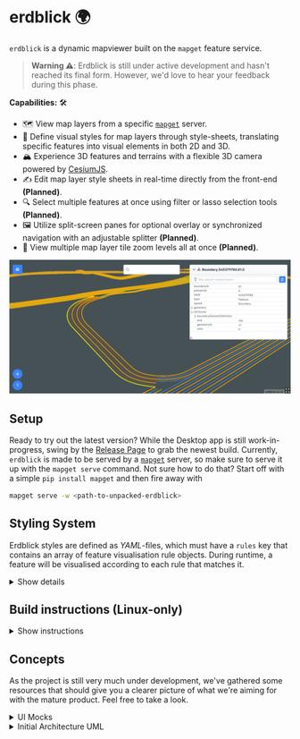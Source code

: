 # erdblick 🌍

`erdblick` is a dynamic mapviewer built on the `mapget` feature service.

> **Warning ⚠️**: Erdblick is still under active development and hasn't reached its final form. However, we'd love to hear your feedback during this phase.

**Capabilities:** 🛠️

* 🗺️ View map layers from a specific [`mapget`](https://github.com/klebert-engineering/mapget) server.
* 🎨 Define visual styles for map layers through style-sheets, translating specific features into visual elements in both 2D and 3D.
* 🏔️ Experience 3D features and terrains with a flexible 3D camera powered by [CesiumJS](https://github.com/CesiumGS/cesium/).
* ✍️ Edit map layer style sheets in real-time directly from the front-end **(Planned)**.
* 🔍 Select multiple features at once using filter or lasso selection tools **(Planned)**.
* 🖼️ Utilize split-screen panes for optional overlay or synchronized navigation with an adjustable splitter **(Planned)**.
* 🔎 View multiple map layer tile zoom levels all at once **(Planned)**.

![mapget ui](./docs/erdblick.png)

## Setup

Ready to try out the latest version? 
While the Desktop app is still work-in-progress, swing by the [Release Page](https://github.com/Klebert-Engineering/erdblick/releases) to grab the newest build. 
Currently, `erdblick` is made to be served by a [`mapget`](https://github.com/klebert-engineering/mapget) server, 
so make sure to serve it up with the `mapget serve` command. 
Not sure how to do that? Start off with a simple `pip install mapget` and then fire away with 
```bash
mapget serve -w <path-to-unpacked-erdblick>
```

## Styling System

Erdblick styles are defined as *YAML*-files, which must have a `rules` key that contains an array of
feature visualisation rule objects. During runtime, a feature will be visualised according to each
rule that matches it.

<details>
<summary>Show details</summary>

### Custom Style Declarations

It is possible to apply own custom styles easily. 
On build, Erdblick automatically picks up `.yaml` style files from `styles` directory (where you can drop your custom files) 
and bundles them in `static/bundle/styles` (in case you are using a pre-built Erdblick distribution, 
you can directly put your styles in `static/bundle/styles`).

For Erdblick to apply custom styles, it expects the following declarations for the styles in `config/config.json` 
(in case you are using a pre-built Erdblick distribution, you can directly create your configuration in `static/config.json`):
```json
{
   "styles": [
       { "id": "Your Style ID", "url": "style.yaml" },
       { "id": "Your Style ID2", "url": "style_2.yaml" }
   ]
}
```
where `url` field must be a path relative to `static/bundle/styles` and `id` is used to identify the particular style in GUI.

Currently, it's also possible to export and import styles in GUI. Styles imported this way will persist in the `local storage` of the browser.

### Style Definitions

Each rule within the YAML `rules` array can have the following fields. Any field marked with __`*`__ is optional:

| Field                      | Description                                                                                                               | Type                                                       | Example Value            |
|----------------------------|---------------------------------------------------------------------------------------------------------------------------|------------------------------------------------------------|--------------------------|
| `geometry`                 | List of feature geometry type(s) the rule applies to.                                                                     | At least one of `"point"`,`"mesh"`, `"line"`, `"polygon"`. | `["point", "mesh"]`      |
| `type`__*__                | A regular expression to match against a feature type.                                                                     | String                                                     | `"Lane\|Boundary"`       |
| `filter`__*__              | A [simfil](https://github.com/klebert-engineering/simfil) filter expression.                                              | String                                                     | `*roadClass == 4`        |
| `color`__*__               | A hexadecimal color code or [CSS color name](https://www.w3.org/wiki/CSS/Properties/color/keywords).                      | String                                                     | `"#FF5733"`, `red`       |
| `opacity`__*__             | A float value between 0 and 1 indicating the opacity.                                                                     | Float                                                      | `0.8`                    |
| `width`__*__               | Specifies the line width or point diameter (default in pixels).                                                           | Float                                                      | `4.5`                    |
| `flat`__*__                | Clamps the feature to the ground (Does not work for meshes).                                                              | Boolean                                                    | `true`, `false`          |
| `outline-color`__*__       | Point outline color.                                                                                                      | String                                                     | `green`, `#fff`          |
| `outline-width`__*__       | Point outline width in px.                                                                                                | Float                                                      | `3.6`                    |
| `near-far-scale`__*__      | For points, indicate (`near-alt-meters`, `near-scale`, `far-alt-meters`, `far-scale`).                                    | Array of four Floats.                                      | `[1.5e2,10,8.0e6,0]`     |
| `arrow`__*__               | For arrows at the end of the line or on both beginning and end.                                                           | String.                                                    | `double`, `single`       |
| `dashed`__*__              | Indicate that a line has dashes.                                                                                          | Boolean.                                                   | `true`                   |
| `gap-color`__*__           | If a gap between dashes has a color.                                                                                      | String                                                     | `blue`, `#aaa`           |
| `dash-length`__*__         | Size of a dash in pixels.                                                                                                 | Integer.                                                   | `16`                     |
| `dash-pattern`__*__        | A 16 bit pattern for the dash.                                                                                            | Integer.                                                   | `255`                    |
| `label-color`              | Text color of the label.                                                                                                  | String                                                     | `#00ccdd`                |
| `label-outline-color`      | Text outline color of the label.                                                                                          | String                                                     | `#111111`                |
| `label-outline-width`      | Text outline width of the label.                                                                                          | Float                                                      | `1.0`                    |
| `label-font`               | The font used to draw the label (using the same syntax as the CSS 'font' property).                                       | String                                                     | `24px Helvetica`         |
| `label-background-color`   | Background color of the label.                                                                                            | String                                                     | `#000000`                |
| `label-background-padding` | Background padding in pixels.                                                                                             | Pair of Integers.                                          | `[7, 5]`                 |
| `label-horizontal-origin`  | Determines if the label is drawn to "LEFT", "CENTER", or "RIGHT" of its anchor position.                                  | String                                                     | `LEFT`                   |
| `label-vertical-origin`    | Determines if the label is to "ABOVE", "BELOW", at "CENTER" or at "BASELINE" of its anchor position.                      | String                                                     | `BASELINE`               |
| `label-text-expression`    | A Simfil expression to evaluate on the feature the label belongs to.                                                      | String                                                     | `**.speedLimitKmh`       |
| `label-text`               | A placeholder in case the simfil expression either isn't necessary or won't produce a result.                             | String                                                     | `No speed limit`         |
| `label-style`              | Describes how to draw a label using "FILL", "OUTLINE" or "FILL_AND_OUTLINE".                                              | String                                                     | `FILL`                   |
| `label-scale`              | The uniform scale that is multiplied with the label's size in pixels.                                                     | Float                                                      | `1.0`                    |
| `label-pixel-offset`       | The offset in screen space from the origin of this label (the screen space origin is the top, left corner of the canvas). | Pair of Floats (optional).                                 | `[5.0, 30.0]`            |
| `label-eye-offset`         | Gets and sets the 3D Cartesian offset applied to this label in eye coordinates.                                           | Tuple of three Floats (optional).                          | `[5.0, 10.0, 15.0]`      |
| `translucency-by-distance` | Near and far translucency properties of a Label based on the Label's distance from the camera.                            | Array of four Floats (optional).                           | `[1.5e2, 3, 8.0e6, 0.0]` |
| `first-of`__*__            | Mark a rule as a parent of a fallback rule list. See description below.                                                   | Array of Rule objects.                                     | See example below.       |

**About `first-of`:**

Normally, all style rules from a style sheet are naively applied to all matching features.
However, usually, it will be sufficient if only the first matching rule from a list
is applied. This allows a simple fallback rule at the bottom of the list. For this purpose,
the `first-of` style rule field exists. It may be applied as follows:

```yaml
rules:
- type: Road
  first-of:
    - (subrule-1...)
    - (subrule-2...)
    - (subrule-n)
```

Note, that all attributes except for `type`, `filter` and `first-of` are propagated
from the parent rule to the subrules. For example, a parent rule `color` will be applied
to the child, unless the child overrides the color. It is explicitly allowed
that sub-rules may have sub-rules themselves.

**A brief example:**

```yaml
rules:
  - geometry:
      - point
      - mesh
    type: "Landmark"
    filter: "properties.someProperty == someValue"
    color: "#FF5733"
    opacity: 0.8
    width: 4.5
  - geometry:
      - line
      - polygon
    type: "Boundary"
    color: "#33FF57"
```

</details>

## Build instructions (Linux-only)

<details>
<summary>Show instructions</summary>

Make sure that these prerequisite dependencies are installed:

| Dependency | Version |
|------------|---------|
| `node`     | 21.3.0+ |
| `npm`      | 10.2.4+ |
| `cmake`    | 3.24+ |

Run the setup script once to pull Emscripten SDK:

```bash
./ci/00_linux_setup.bash
```

To build the project, run:

```bash
./ci/10_linux_build.bash
```

To rebuild the project (skipping checkouts and CMake initialization), run:

```bash
./ci/20_linux_rebuild.bash
```

You will find the resulting built web app under the directory `./static`.

You can also build the `erdblick-core` library with a standard C++ compiler
in an IDE of your choice. This is also useful to run the unit-tests.

</details>

## Concepts

As the project is still very much under development, we've gathered
some resources that should give you a clearer picture of what we're aiming
for with the mature product. Feel free to take a look.

<details>
<summary>UI Mocks</summary>

You'll find a series of mockups showcasing our proposed user interface in various scenarios.
Keep an eye out for notes within the images - they provide extra insight into specific features.

#### Overview

![overview](docs/erdblick_ui_overview.svg)

#### Search Bar

![search](docs/erdblick_ui_search.svg)

#### Selection View

![selection-view](docs/erdblick_ui_sel.svg)

#### Split View

![split-view](docs/erdblick_ui_split.svg)

</details>

<details>
<summary>Initial Architecture UML</summary>

### Architecture

Second is a UML diagram giving you an overview of our emerging architecture.
Look out for comments within the diagram - they're there to give you a bit more
context on how the parts fit together.

![arch](docs/erdblick_uml.svg)

Keep in mind, that these concepts are always up for changing.

</details>